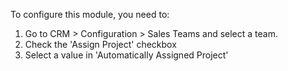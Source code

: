 To configure this module, you need to:

1. Go to CRM > Configuration > Sales Teams and select a team.
2. Check the 'Assign Project' checkbox
3. Select a value in 'Automatically Assigned Project'
